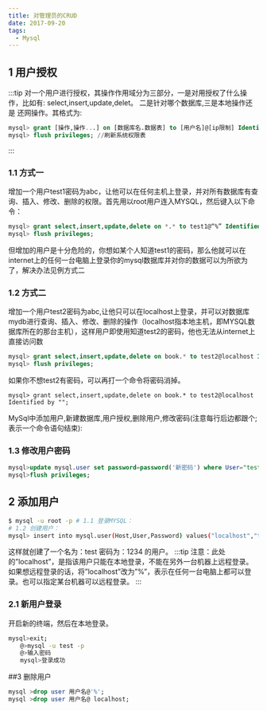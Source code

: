 ```yaml
---
title: 对管理员的CRUD
date: 2017-09-20
tags:
  - Mysql
---
```


## 1 用户授权
:::tip
对一个用户进行授权，其操作作用域分为三部分，一是对用授权了什么操作，比如有: select,insert,update,delet。 二是针对哪个数据库,三是本地操作还是
还网操作。其格式为: 
``` sql 
mysql> grant [操作,操作...] on [数据库名.数据表] to [用户名]@[ip限制] Identified by [密码];
mysql> flush privileges; //刷新系统权限表
```
:::
### 1.1 方式一
增加一个用户test1密码为abc，让他可以在任何主机上登录，并对所有数据库有查询、插入、修改、删除的权限。首先用以root用户连入MYSQL，然后键入以下命令：
``` sql
mysql> grant select,insert,update,delete on *.* to test1@“%” Identified by “abc”;
mysql> flush privileges; 
```
<!-- more -->
但增加的用户是十分危险的，你想如某个人知道test1的密码，那么他就可以在internet上的任何一台电脑上登录你的mysql数据库并对你的数据可以为所欲为了，解决办法见例方式二
### 1.2 方式二
增加一个用户test2密码为abc,让他只可以在localhost上登录，并可以对数据库mydb进行查询、插入、修改、删除的操作（localhost指本地主机，即MYSQL数据库所在的那台主机），这样用户即使用知道test2的密码，他也无法从internet上直接访问数
``` sql 
mysql> grant select,insert,update,delete on book.* to test2@localhost Identified by "abc";
mysql> flush privileges; 
```
如果你不想test2有密码，可以再打一个命令将密码消掉。
``` sqy
mysql> grant select,insert,update,delete on book.* to test2@localhost Identified by "";
```
MySql中添加用户,新建数据库,用户授权,删除用户,修改密码(注意每行后边都跟个;表示一个命令语句结束):
### 1.3 修改用户密码
``` sql 
mysql>update mysql.user set password=password('新密码') where User="test" and Host="localhost";
mysql>flush privileges;
```

## 2 添加用户
``` bash
$ mysql -u root -p # 1.1 登录MYSQL：
# 1.2 创建用户：
mysql> insert into mysql.user(Host,User,Password) values("localhost","test",password("1234"));
```
这样就创建了一个名为：test 密码为：1234 的用户。
:::tip
注意：此处的”localhost”，是指该用户只能在本地登录，不能在另外一台机器上远程登录。如果想远程登录的话，将”localhost”改为”%”，表示在任何一台电脑上都可以登录。也可以指定某台机器可以远程登录。
:::
### 2.1 新用户登录
开启新的终端，然后在本地登录。
``` bash 
mysql>exit;
　　@>mysql -u test -p
　　@>输入密码
　　mysql>登录成功
```

##3 删除用户
``` sql 
mysql >drop user 用户名@'%';
mysql >drop user 用户名@ localhost; 
```









